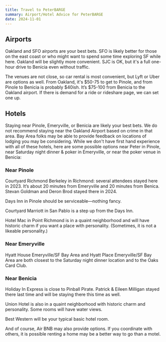 ```yaml
---
title: Travel to PeterBARGE
summary: Airport/Hotel Advice for PeterBARGE
date: 2024-11-01
---
```


Airports
--------

Oakland and SFO airports are your best bets. SFO is likely better for those on
the east coast or who might want to spend some time exploring SF while
here. Oakland will be slightly more convenient.  SJC is OK, but it's a full
one-hour drive to Benicia even without traffic.

The venues are not close, so car rental is most convenient, but Lyft or Uber
are options as well. From Oakland, it's $50-75 to get to Pinole, and from
Pinole to Benicia is probably $40ish. It’s $75-100 from Benicia to the Oakland
airport. If there is demand for a ride or rideshare page, we can set one up.

Hotels
------

Staying near Pinole, Emeryville, or Benicia are likely your best bets. We do
not recommend staying near the Oakland Airport based on crime in that area. Bay
Area folks may be able to provide feedback on locations of lodging you may be
considering. While we don't have first hand experience with all of these
hotels, here are some possible options near Peter in Pinole, near Saturday
night dinner &amp; poker in Emeryville, or near the poker venue in Benicia:

### Near Pinole

Courtyard Richmond Berkeley in Richmond: several attendees stayed here in 2023.
It’s about 20 minutes from Emeryville and 20 minutes from Benica.  Stevan
Goldman and Deron Brod stayed there in 2024.

Days Inn in Pinole should be serviceable&mdash;nothing fancy.

Courtyard Marriott in San Pablo is a step up from the Days Inn.

Hotel Mac in Point Richmond is in a quaint neighborhood and will have historic charm if you want a place with personality.
(Sometimes, it is not a likeable personality.)

### Near Emeryville

Hyatt House Emeryville/SF Bay Area and Hyatt Place Emeryville/SF Bay Area are
both closest to the Saturday night dinner location and to the Oaks Card Club.

### Near Benicia

Holiday In Express is close to Pinball Pirate.  Patrick & Eileen Milligan
stayed there last time and will be staying there this time as well.

Union Hotel is also in a quaint neighborhood with historic charm and
personality. Some rooms will have water views.

Best Western will be your typical basic hotel room.

And of course, Air BNB may also provide options. If you coordinate with others,
it is possible renting a home may be a better way to go than a motel.

